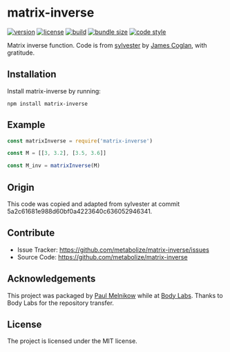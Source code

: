# matrix-inverse

[![version](https://img.shields.io/npm/v/matrix-inverse?style=flat-square)][npm]
[![license](https://img.shields.io/npm/l/matrix-inverse?style=flat-square)][npm]
[![build](https://img.shields.io/circleci/project/github/metabolize/matrix-inverse?style=flat-square)][build]
[![bundle size](https://img.shields.io/bundlephobia/minzip/matrix-inverse?style=flat-square)][bundlephobia]
[![code style](https://img.shields.io/badge/code_style-prettier-ff69b4?style=flat-square)][prettier]

[npm]: https://npmjs.com/anafanafo
[build]: https://circleci.com/gh/metabolize/anafanafo/tree/master
[bundlephobia]: https://bundlephobia.com/result?p=anafanafo
[prettier]: https://prettier.io/

Matrix inverse function. Code is from [sylvester][] by [James Coglan][], with
gratitude.

## Installation

Install matrix-inverse by running:

    npm install matrix-inverse

## Example

```js
const matrixInverse = require('matrix-inverse')

const M = [[3, 3.2], [3.5, 3.6]]

const M_inv = matrixInverse(M)
```

## Origin

This code was copied and adapted from sylvester at commit
5a2c61681e988d60bf0a4223640c636052946341.

## Contribute

- Issue Tracker: https://github.com/metabolize/matrix-inverse/issues
- Source Code: https://github.com/metabolize/matrix-inverse

## Acknowledgements

This project was packaged by [Paul Melnikow][] while at [Body Labs][]. Thanks
to Body Labs for the repository transfer.

## License

The project is licensed under the MIT license.

[sylvester]: https://github.com/jcoglan/sylvester
[paul melnikow]: https://github.com/paulmelnikow
[body labs]: https://github.com/bodylabs
[james coglan]: http://jcoglan.com/
